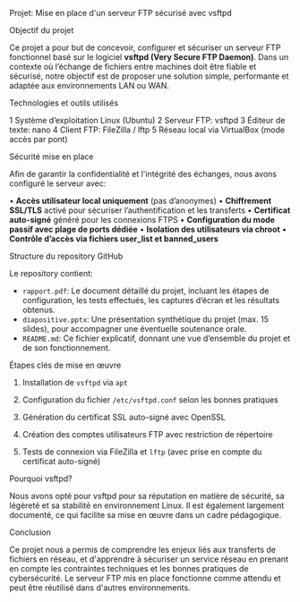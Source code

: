 Projet: Mise en place d'un serveur FTP sécurisé avec vsftpd

Objectif du projet

Ce projet a pour but de concevoir, configurer et sécuriser un serveur FTP fonctionnel basé sur le logiciel **vsftpd (Very Secure FTP Daemon)**. Dans un contexte où l’échange de fichiers entre machines doit être fiable et sécurisé, notre objectif est de proposer une solution simple, performante et adaptée aux environnements LAN ou WAN.


Technologies et outils utilisés

1 Système d’exploitation Linux (Ubuntu)
2 Serveur FTP: vsftpd
3 Éditeur de texte: nano 
4 Client FTP: FileZilla / lftp
5 Réseau local via VirtualBox (mode accès par pont)

Sécurité mise en place

Afin de garantir la confidentialité et l'intégrité des échanges, nous avons configuré le serveur avec:

• **Accès utilisateur local uniquement** (pas d’anonymes)
• **Chiffrement SSL/TLS** activé pour sécuriser l’authentification et les transferts
• **Certificat auto-signé** généré pour les connexions FTPS
• **Configuration du mode passif avec plage de ports dédiée**
• **Isolation des utilisateurs via chroot**
• **Contrôle d’accès via fichiers user_list et banned_users**


Structure du repository GitHub

Le repository contient:

- `rapport.pdf`: Le document détaillé du projet, incluant les étapes de configuration, les tests effectués, les captures d’écran et les résultats obtenus.
- `diapositive.pptx`: Une présentation synthétique du projet (max. 15 slides), pour accompagner une éventuelle soutenance orale.
- `README.md`: Ce fichier explicatif, donnant une vue d’ensemble du projet et de son fonctionnement.


Étapes clés de mise en œuvre

1. Installation de `vsftpd` via `apt`
2. Configuration du fichier `/etc/vsftpd.conf` selon les bonnes pratiques
3. Génération du certificat SSL auto-signé avec OpenSSL
4. Création des comptes utilisateurs FTP avec restriction de répertoire

5. Tests de connexion via FileZilla et `lftp` (avec prise en compte du certificat auto-signé)


Pourquoi vsftpd?

Nous avons opté pour vsftpd pour sa réputation en matière de sécurité, sa légèreté et sa stabilité en environnement Linux. Il est également largement documenté, ce qui facilite sa mise en œuvre dans un cadre pédagogique.


Conclusion

Ce projet nous a permis de comprendre les enjeux liés aux transferts de fichiers en réseau, et d'apprendre à sécuriser un service réseau en prenant en compte les contraintes techniques et les bonnes pratiques de cybersécurité. Le serveur FTP mis en place fonctionne comme attendu et peut être réutilisé dans d'autres environnements.

````
